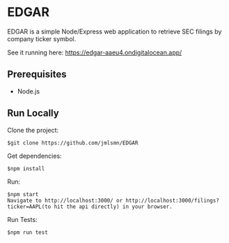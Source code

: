 # EDGAR
EDGAR is a simple Node/Express web application to retrieve SEC filings by company ticker symbol.

See it running here: https://edgar-aaeu4.ondigitalocean.app/

## Prerequisites

- Node.js

## Run Locally

Clone the project:

    $git clone https://github.com/jmlsmn/EDGAR

Get dependencies:

    $npm install

Run:

    $npm start
    Navigate to http://localhost:3000/ or http://localhost:3000/filings?ticker=AAPL(to hit the api directly) in your browser.

Run Tests:

    $npm run test